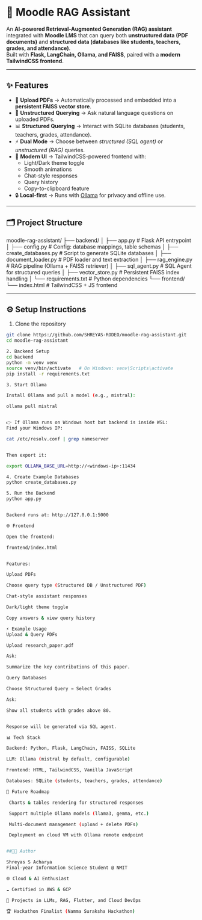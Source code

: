 # 📘 Moodle RAG Assistant

An **AI-powered Retrieval-Augmented Generation (RAG) assistant** integrated with **Moodle LMS** that can query both **unstructured data (PDF documents)** and **structured data (databases like students, teachers, grades, and attendance)**.  
Built with **Flask, LangChain, Ollama, and FAISS**, paired with a **modern TailwindCSS frontend**.

---

## ✨ Features
- 📂 **Upload PDFs** → Automatically processed and embedded into a **persistent FAISS vector store**.  
- 🧠 **Unstructured Querying** → Ask natural language questions on uploaded PDFs.  
- 📊 **Structured Querying** → Interact with SQLite databases (students, teachers, grades, attendance).  
- ⚡ **Dual Mode** → Choose between *structured (SQL agent)* or *unstructured (RAG)* queries.  
- 🎨 **Modern UI** → TailwindCSS-powered frontend with:
  - Light/Dark theme toggle  
  - Smooth animations  
  - Chat-style responses  
  - Query history  
  - Copy-to-clipboard feature  
- 🔒 **Local-first** → Runs with [Ollama](https://ollama.ai) for privacy and offline use.  

---

## 🗂️ Project Structure
moodle-rag-assistant/
├── backend/
│ ├── app.py # Flask API entrypoint
│ ├── config.py # Config: database mappings, table schemas
│ ├── create_databases.py # Script to generate SQLite databases
│ ├── document_loader.py # PDF loader and text extraction
│ ├── rag_engine.py # RAG pipeline (Ollama + FAISS retriever)
│ ├── sql_agent.py # SQL Agent for structured queries
│ ├── vector_store.py # Persistent FAISS index handling
│ └── requirements.txt # Python dependencies
└── frontend/
└── index.html # TailwindCSS + JS frontend


---

## ⚙️ Setup Instructions

 1. Clone the repository
```bash
git clone https://github.com/SHREYAS-RODEO/moodle-rag-assistant.git
cd moodle-rag-assistant

2. Backend Setup
cd backend
python -m venv venv
source venv/bin/activate   # On Windows: venv\Scripts\activate
pip install -r requirements.txt

3. Start Ollama

Install Ollama and pull a model (e.g., mistral):

ollama pull mistral


👉 If Ollama runs on Windows host but backend is inside WSL:
Find your Windows IP:

cat /etc/resolv.conf | grep nameserver


Then export it:

export OLLAMA_BASE_URL=http://<windows-ip>:11434

4. Create Example Databases
python create_databases.py

5. Run the Backend
python app.py


Backend runs at: http://127.0.0.1:5000

🌐 Frontend

Open the frontend:

frontend/index.html


Features:

Upload PDFs

Choose query type (Structured DB / Unstructured PDF)

Chat-style assistant responses

Dark/light theme toggle

Copy answers & view query history

⚡ Example Usage
Upload & Query PDFs

Upload research_paper.pdf

Ask:

Summarize the key contributions of this paper.

Query Databases

Choose Structured Query → Select Grades

Ask:

Show all students with grades above 80.


Response will be generated via SQL agent.

📊 Tech Stack

Backend: Python, Flask, LangChain, FAISS, SQLite

LLM: Ollama (mistral by default, configurable)

Frontend: HTML, TailwindCSS, Vanilla JavaScript

Databases: SQLite (students, teachers, grades, attendance)

🔮 Future Roadmap

 Charts & tables rendering for structured responses

 Support multiple Ollama models (llama3, gemma, etc.)

 Multi-document management (upload + delete PDFs)

 Deployment on cloud VM with Ollama remote endpoint


##👨‍💻 Author

Shreyas S Acharya
Final-year Information Science Student @ NMIT

🌐 Cloud & AI Enthusiast

☁️ Certified in AWS & GCP

🤖 Projects in LLMs, RAG, Flutter, and Cloud DevOps

🏆 Hackathon Finalist (Namma Suraksha Hackathon)
